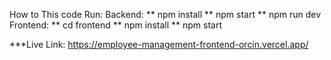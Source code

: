 How to This code Run:
Backend:
** npm install
** npm start
** npm run dev
Frontend:
** cd frontend
** npm install
** npm start

***Live Link: https://employee-management-frontend-orcin.vercel.app/
